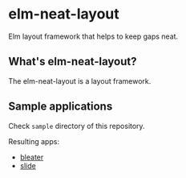 # elm-neat-layout

Elm layout framework that helps to keep gaps neat.

## What's elm-neat-layout?

The elm-neat-layout is a layout framework.

## Sample applications

Check `sample` directory of this repository.

Resulting apps:

* [bleater](https://arowm.github.io/elm-neat-layout/bleater/)
* [slide](https://arowm.github.io/elm-neat-layout/slide/)
